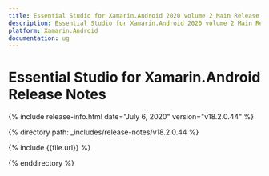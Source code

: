 ```yaml
---
title: Essential Studio for Xamarin.Android 2020 volume 2 Main Release Notes  
description: Essential Studio for Xamarin.Android 2020 volume 2 Main Release Notes  
platform: Xamarin.Android
documentation: ug
---
```


# Essential Studio for Xamarin.Android  Release Notes  

{% include release-info.html date="July 6, 2020"  version="v18.2.0.44" %} 


{% directory path: _includes/release-notes/v18.2.0.44 %}

{% include {{file.url}} %}

{% enddirectory %}